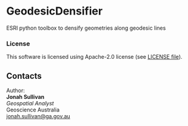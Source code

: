 # GeodesicDensifier
ESRI python toolbox to densify geometries along geodesic lines

### License
This software is licensed using Apache-2.0 license (see [LICENSE file](LICENSE.md)).

## Contacts
Author:  
**Jonah Sullivan**  
*Geospatial Analyst*  
Geoscience Australia  
<jonah.sullivan@ga.gov.au>
